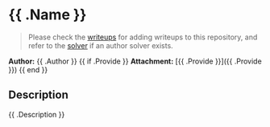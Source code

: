 # {{ .Name }}

> Please check the [writeups](./writeups/) for adding writeups to this repository, and refer to the [solver](./solver/) if an author solver exists.

**Author:** {{ .Author }}
{{ if .Provide }}
**Attachment:** [{{ .Provide }}]({{ .Provide }})
{{ end }}

## Description
{{ .Description }}